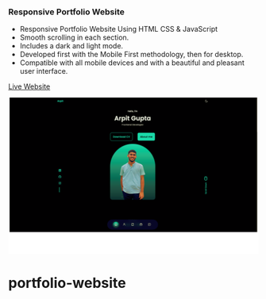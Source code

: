 ### Responsive Portfolio Website


- Responsive Portfolio Website Using HTML CSS & JavaScript
- Smooth scrolling in each section.
- Includes a dark and light mode.
- Developed first with the Mobile First methodology, then for desktop.
- Compatible with all mobile devices and with a beautiful and pleasant user interface.

[Live Website](https://guptaarpit.netlify.app)


![preview img](/preview.png)
# portfolio-website
